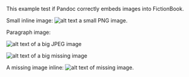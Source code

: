 This example test if Pandoc correctly embeds images into FictionBook.

Small inline image: ![alt text a small PNG image][inline-image].

Paragraph image:

![alt text of a big JPEG image](fb2/test.jpg "image title text")

![alt text of a big missing image](missing.jpg)

A missing image inline: ![alt text of missing image](missing.jpg).

[inline-image]: fb2/test-small.png
